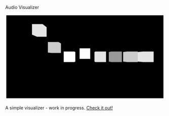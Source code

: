 Audio Visualizer

<a href="http://bkach.github.io/audioCubes/"><img src="images/preview.png" alt="preview" style="width: 500px;"/></a>

A simple visualizer - work in progress. [Check it out!](http://bkach.github.io/audioCubes/)
